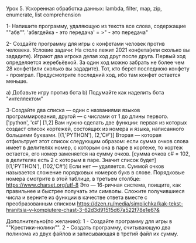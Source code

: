Урок 5. Ускоренная обработка данных: lambda, filter, map, zip, enumerate, list comprehension

1- Напишите программу, удаляющую из текста все слова, содержащие ""абв"".
'абвгдейка - это передача' = >" - это передача"

2- Создайте программу для игры с конфетами человек против человека.
Условие задачи: На столе лежит 2021 конфета(или сколько вы зададите). Играют два игрока делая ход друг после друга. Первый ход определяется жеребьёвкой. За один ход можно забрать не более чем 28 конфет(или сколько вы зададите). Тот, кто берет последнюю конфету - проиграл.
Предусмотрите последний ход, ибо там конфет остается меньше.

a) Добавьте игру против бота
b) Подумайте как наделить бота "интеллектом"

3-Создайте два списка — один с названиями языков программирования, другой — с числами от 1 до длины первого.
['python', 'c#']
[1,2]
Вам нужно сделать две функции: первая из которых создаст список кортежей, состоящих из номера и языка, написанного большими буквами.
[(1,'PYTHON'), (2,'C#')]
Вторая — которая отфильтрует этот список следующим образом: если сумма очков слова имеет в делителях номер, с которым она в паре в кортеже, то кортеж остается, его номер заменяется на сумму очков.
[сумма очков c# = 102, в делителях есть 2 с которым в паре. Значит список будет]
[(1,'PYTHON'), (102,'C#')]
Если нет — удаляется. Суммой очков называется сложение порядковых номеров букв в слове. Порядковые номера смотрите в этой таблице, в третьем столбце: https://www.charset.org/utf-8
Это — 16-ричная система, поищите, как правильнее и быстрее получать эти символы.
Cложите получившиеся числа и верните из функции в качестве ответа вместе с преобразованным списком
https://dzen.ru/media/simplichka/kak-tekst-hranitsia-v-kompiutere-chast-3-62d3d91515d67a522f78e1e6?&

Дополнительно(по желанию):
1 - Создайте программу для игры в ""Крестики-нолики"".
2 - Создать программу, считывающую два полинома из двух файлов и записывающая в третий файл их сумму.